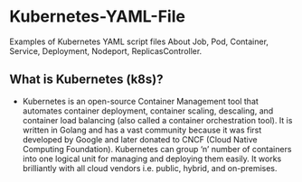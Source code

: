 # Kubernetes-YAML-File
Examples of Kubernetes YAML script files About Job, Pod, Container, Service, Deployment, Nodeport, ReplicasController.

## What is Kubernetes (k8s)?
  - Kubernetes is an open-source Container Management tool that automates container deployment, container scaling, descaling, and container
load balancing (also called a container orchestration tool). It is written in Golang and has a vast community because it was first developed
by Google and later donated to CNCF (Cloud Native Computing Foundation). Kubernetes can group ‘n’ number of containers into one logical unit
for managing and deploying them easily. It works brilliantly with all cloud vendors i.e. public, hybrid, and on-premises. 
